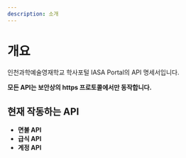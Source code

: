```yaml
---
description: 소개
---
```


# 개요

인천과학예술영재학교 학사포털 IASA Portal의 API 명세서입니다.

**모든 API는 보안상의  https 프로토콜에서만 동작합니다.**

## 현재 작동하는 API

* **면불 API**
* **급식 API**
* **계정 API**


